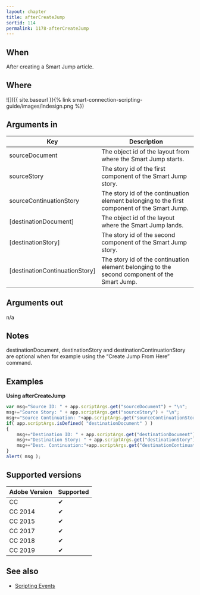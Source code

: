 ```yaml
---
layout: chapter
title: afterCreateJump
sortid: 114
permalink: 1178-afterCreateJump
---
```


## When

After creating a Smart Jump article.

## Where

![]({{ site.baseurl }}{% link smart-connection-scripting-guide/images/indesign.png %})

## Arguments in

|Key |Description|
|----|-----------|
|sourceDocument |The object id of the layout from where the Smart Jump starts.|
|sourceStory |The story id of the first component of the Smart Jump story.|
|sourceContinuationStory |The story id of the continuation element belonging to the first component of the Smart Jump.|
|[destinationDocument] |The object id of the layout where the Smart Jump lands.|
|[destinationStory] |The story id of the second component of the Smart Jump story.|
|[destinationContinuationStory] |The story id of the continuation element belonging to the second component of the Smart Jump.|

## Arguments out

n/a

## Notes

destinationDocument, destinationStory and destinationContinuationStory are optional when for
example using the “Create Jump From Here” command.

## Examples

**Using afterCreateJump**

```javascript
var msg="Source ID: " + app.scriptArgs.get("sourceDocument") + "\n";
msg+="Source Story: " + app.scriptArgs.get("sourceStory") + "\n";
msg+="Source Continuation: "+app.scriptArgs.get("sourceContinuationStory") + "\n";
if( app.scriptArgs.isDefined( "destinationDocument" ) )
{
    msg+="Destination ID: " + app.scriptArgs.get("destinationDocument") + "\n";
    msg+="Destination Story: " + app.scriptArgs.get("destinationStory") + "\n";
    msg+="Dest. Continuation:"+app.scriptArgs.get("destinationContinuationStory")+"\n";
}
alert( msg );
```

## Supported versions

| Adobe Version | Supported |
|---------------|-----------|
| CC            | ✔         |
| CC 2014       | ✔         |
| CC 2015       | ✔         |
| CC 2017       | ✔         |
| CC 2018       | ✔         |
| CC 2019       | ✔         |

## See also

* [Scripting Events](../../ScriptingEvents/index.md)